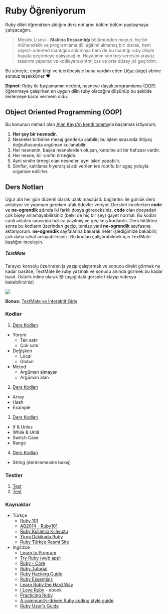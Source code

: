 # Ruby Öğreniyorum
Ruby dilini öğrenirken aldığım ders notlarını bölüm bölüm paylaşmaya çalışacağım.

> Meslek Lisesi - **Makina Ressamlığı** bölümünden mezun, 
hiç bir mühendislik ve programlama dili eğitimi almamış biri olarak,
hem object-oriented mantığını anlamaya hem de bu mantığı ruby diliyle hayata geçirmeye çalışacağım. Hayatımın son beş senesini arayüz tasarımı yaparak ve kodlayarak(html,css ve orta düzey js) geçirdim.

Bu süreçte, engin bilgi ve tecrübesiyle bana yardım eden [Uğur (vigo)](https://github.com/vigo) abime sonsuz teşekkürler :heart:

**Dipnot:** Ruby ile başlamamın nedeni, nesneye dayalı programlama ([OOP](https://tr.wikipedia.org/wiki/Nesne_y%C3%B6nelimli_programlama)) öğrenmeye çalışırken en uygun dilin ruby olacağını düşünüp bu şekilde ilerlemeye karar vermem oldu.

## Object Oriented Programming (OOP)
Bu konunun mimari olan [Alan Kays'ın kendi tanımı](http://c2.com/cgi/wiki?AlanKaysDefinitionOfObjectOriented)yla başlamak istiyorum;

1. **Her şey bir nesnedir.**
2. Nesneler birbirine mesaj gönderip alabilir; bu işlem sırasında ihtiyaç doğrultusunda argüman kullanabilir.
3. Her nesnenin, başka nesnelerden oluşan, kendine ait bir hafızası vardır.
4. Her nesne, bir sınıfın örneğidir.
5. Ayni sınıfın örnegi olan nesneler, aynı işleri yapabilir.
6. Sınıflar, kalıtlama hiyerarşisi adı verilen tek root'lu bir agaç yoluyla organize edilirler.



## Ders Notları
Uğur abi her gün düzenli olarak uzak masaüstü bağlantısı ile günlük ders anlatıyor ve yapmam gereken ufak ödevler veriyor.
Dersleri incelerken **code** ve **ne-ogrendik** adında iki farklı dosya göreceksiniz. **code** olan dosyadan çok bişey anlamayabilirsiniz (belki de hiç bir şey) gayet normal. Bu kodlar canlı anlatım sırasında hızlıca yazılmış ve geçilmiş kodlardır. Ders bittikten sonra bu kodların üzerinden geçip, temize yani **ne-ogrendik** sayfasına aktarıyorum. **ne-ogrendik** sayfalarına bakarak neler işlediğimize bakabilir, çok daha rahat anlayabilirsiniz. 
Bu kodları çalıştırabilmek için TextMate başlığını inceleyin.

##### TextMate
Tarayıcı konsolu üzerinden js yazıp çalıştırmak ve sonucu direkt görmek ne kadar basitse, TextMate ile ruby yazmak ve sonucu anında görmek bu kadar basit. Üstelik inline olarak :sunglasses: (aşağıdaki görsele tıklayıp videoya bakabilirsiniz)

[![](http://d.pr/i/1fhos+)](http://d.pr/v/elQY)

**Bonus:** [TextMate ve İnteraktif Giriş](http://ugur.ozyilmazel.com/blog/tr/2015/04/13/textmate-ve-interaktif-giris/)



### Kodlar
1. [Ders Kodları](https://github.com/ademilter/ruby-ogreniyorum/blob/master/ders-1/ne-ogrendik.rb)
  - Yorum
    - Tek satır
    - Çok satır
  - Değişken
    - Local
    - Global
  - Metod
    - Argüman almayan
    - Argüman alan
2. [Ders Kodları](https://github.com/ademilter/ruby-ogreniyorum/blob/master/ders-2/ne-ogrendik.rb)
  - Array
  - Hash
  - Example
3. [Ders Kodları](https://github.com/ademilter/ruby-ogreniyorum/blob/master/ders-3/ne-ogrendik.rb)
  - If & Unles
  - While & Until
  - Switch Case
  - Range
4. [Ders Kodları](https://github.com/ademilter/ruby-ogreniyorum/blob/master/ders-4/ne-ogrendik.rb)
  - String (derinlemesine bakış)


### Testler
1.  [Test](https://github.com/ademilter/ruby-ogreniyorum/blob/master/test-1.rb)
2.  [Test](https://github.com/ademilter/ruby-ogreniyorum/blob/master/test-2.rb)


### Kaynaklar
- Türkçe
  - [Ruby 101](https://www.gitbook.com/book/vigo/ruby-101/details)
  - [AB2014 - Ruby101](https://github.com/leylaKapi/AB2014-Ruby-Programlama-Dili/blob/master/Ruby_AB2014.md)
  - [Ruby Kullanıcı Kılavuzu](http://www.belgeler.org/uygulamalar/ruby/ruby-ug.html)
  - [Yirmi Dakikada Ruby](https://www.ruby-lang.org/tr/documentation/quickstart/)
  - [Ruby Türkçe Resmi Site](https://www.ruby-lang.org/tr/)
- İngilizce
  - [Learn to Program](https://pine.fm/LearnToProgram/)
  - [Try Ruby (web app)](http://tryruby.org/levels/1/challenges/0)
  - [Ruby - Core](http://ruby-doc.org/core-2.3.0/)
  - [Ruby Tutorial](http://rubylearning.com/)
  - [Ruby Hacking Guide](http://ruby-hacking-guide.github.io/)
  - [Ruby Essentials](http://www.techotopia.com/index.php/Ruby_Essentials)
  - [Learn Ruby the Hard Way](http://learnrubythehardway.org/book/)
  - [I Love Ruby](https://www.dropbox.com/s/ox1neltjz7cghmd/ilr2015.pdf) - ebook
  - [Practicing Ruby](https://practicingruby.com/)
  - [A community-driven Ruby coding style guide](https://github.com/bbatsov/ruby-style-guide)
  - [Ruby User's Guide](http://www.rubyist.net/~slagell/ruby/)
